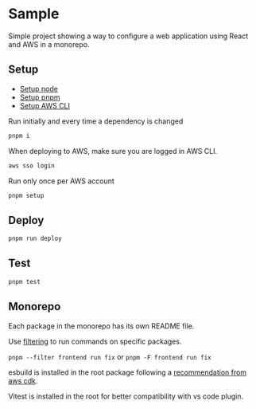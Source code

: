 # Sample

Simple project showing a way to configure a web application using React and AWS in a monorepo.

## Setup

- [Setup node](https://nodejs.org/en)
- [Setup pnpm](https://pnpm.io/installation)
- [Setup AWS CLI](https://docs.aws.amazon.com/cli/latest/userguide/cli-chap-getting-started.html)

Run initially and every time a dependency is changed

```bash
pnpm i
```

When deploying to AWS, make sure you are logged in AWS CLI.

```bash
aws sso login
```

Run only once per AWS account

```bash
pnpm setup
```

## Deploy

```bash
pnpm run deploy
```

## Test

```bash
pnpm test
```

## Monorepo

Each package in the monorepo has its own README file.

Use [filtering](https://pnpm.io/filtering) to run commands on specific packages.

`pnpm --filter frontend run fix` or `pnpm -F frontend run fix`

esbuild is installed in the root package following a [recommendation from aws cdk](https://docs.aws.amazon.com/cdk/api/v2/docs/aws-cdk-lib.aws_lambda_nodejs-readme.html#local-bundling).

Vitest is installed in the root for better compatibility with vs code plugin.
